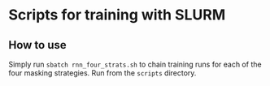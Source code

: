 # Scripts for training with SLURM

## How to use

Simply run `sbatch rnn_four_strats.sh` to chain training runs
for each of the four masking strategies. Run
from the `scripts` directory.
